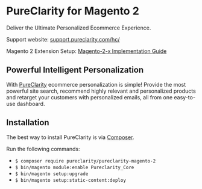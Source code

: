 PureClarity for Magento 2
=========================

Deliver the Ultimate Personalized Ecommerce Experience.

Support website: [support.pureclarity.com/hc/](https://support.pureclarity.com/hc/en-us)

Magento 2 Extension Setup: [Magento-2-x Implementation Guide](https://support.pureclarity.com/hc/en-us/sections/360000118834-Magento-2-x)

Powerful Intelligent Personalization
------------------------------------

With [PureClarity](http://www.pureclarity.com) ecommerce personalization is simple! Provide the most powerful site search, recommend highly relevant and personalized products and retarget your customers with personalized emails, all from one easy-to-use dashboard.

Installation
------------

The best way to install PureClarity is via [Composer](https://getcomposer.org/).

Run the following commands:

- ```$ composer require pureclarity/pureclarity-magento-2```
- ```$ bin/magento module:enable Pureclarity_Core```
- ```$ bin/magento setup:upgrade```
- ```$ bin/magento setup:static-content:deploy```
